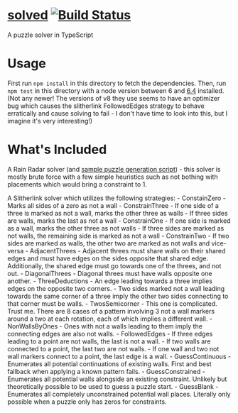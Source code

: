 # [solved](https://github.com/weswigham/solved) [![Build Status](https://travis-ci.org/weswigham/solved.svg?branch=master)](https://travis-ci.org/weswigham/solved)
A puzzle solver in TypeScript

Usage
=====
First run `npm install` in this directory to fetch the dependencies.
Then, run `npm test` in this directory with a node version between 6 and [6.4](https://nodejs.org/en/blog/release/v6.4.0/) installed. (Not any newer! The versions of v8 they use seems to have an optimizer bug which causes the slitherlink FollowedEdges strategy to behave erratically and cause solving to fail - I don't have time to look into this, but I imagine it's very interesting!)

What's Included
===============
A Rain Radar solver (and [sample puzzle generation script](https://github.com/weswigham/solved/blob/master/scripts/generate-rain-radar.ts)) - this solver is mostly brute force with a few simple heuristics such as not bothing with placements which would bring a constraint to 1.

A Slitherlink solver which utilizes the following strategies:
    - ConstainZero
        - Marks all sides of a zero as not a wall
    - ConstrainThree
        - If one side of a three is marked as not a wall, marks the other three as walls
        - If three sides are walls, marks the last as not a wall
    - ConstrainOne
        - If one side is marked as a wall, marks the other three as not walls
        - If three sides are marked as not walls, the remaining side is marked as not a wall
    - ConstrainTwo
        - If two sides are marked as walls, the other two are marked as not walls and vice-versa
    - AdjacentThrees
        - Adjacent threes must share walls on their shared edges and must have edges on the sides opposite that shared edge. Additionally, the shared edge must go towards one of the threes, and not out.
    - DiagonalThrees
        - Diagonal threes must have walls opposite one another.
    - ThreeDeductions
        - An edge leading towards a three implies edges on the opposite two corners.
        - Two sides marked not a wall leading towards the same corner of a three imply the other two sides connecting to that corner must be walls.
    - TwosSemicorner
        - This one is complicated. Trust me. There are 8 cases of a pattern involving 3 not a wall markers around a two at each rotation, each of which implies a different wall.
    - NonWallsByOnes
        - Ones with not a walls leading to them imply the connecting edges are also not walls.
    - FollowedEdges
        - If three edges leading to a point are not walls, the last is not a wall.
        - If two walls are connected to a point, the last two are not walls.
        - If one wall and two not wall markers connect to a point, the last edge is a wall.
    - GuessContinuous
        - Enumerates all potential continuations of existing walls. First and best fallback when applying a known pattern fails.
    - GuessConstrained
        - Enumerates all potential walls alongside an existing constraint. Unlikely but theoretically possible to be used to guess a puzzle start.
    - GuessBlank
        - Enumerates all completely unconstrained potential wall places. Literally only possible when a puzzle only has zeros for constraints.
